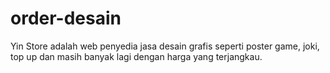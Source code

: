 # order-desain
Yin Store adalah web penyedia  jasa desain grafis seperti poster game, joki, top up dan masih banyak lagi dengan harga yang terjangkau.

